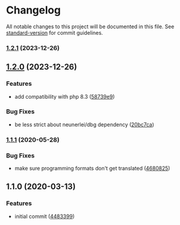 # Changelog

All notable changes to this project will be documented in this file. See [standard-version](https://github.com/conventional-changelog/standard-version) for commit guidelines.

### [1.2.1](https://github.com/Neunerlei/tiny-timy/compare/v1.2.0...v1.2.1) (2023-12-26)

## [1.2.0](https://github.com/Neunerlei/tiny-timy/compare/v1.1.1...v1.2.0) (2023-12-26)


### Features

* add compatibility with php 8.3 ([58739e9](https://github.com/Neunerlei/tiny-timy/commit/58739e9f4cfa80e84c9bd662ffd1c19ce5f1c606))


### Bug Fixes

* be less strict about neunerlei/dbg dependency ([20bc7ca](https://github.com/Neunerlei/tiny-timy/commit/20bc7ca33b279d6aa069f1e9e8b84ec481f87907))

### [1.1.1](https://github.com/Neunerlei/tiny-timy/compare/v1.1.0...v1.1.1) (2020-05-28)


### Bug Fixes

* make sure programming formats don't get translated ([4680825](https://github.com/Neunerlei/tiny-timy/commit/4680825bdb921946d165bd96079dcd13f378b53d))

## 1.1.0 (2020-03-13)


### Features

* initial commit ([4483399](https://github.com/Neunerlei/tiny-timy/commit/4483399c3fa56a5f5bc749def74b73ccb6ca136e))
